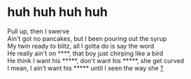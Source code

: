 # huh huh huh huh

Pull up, then I swerve  
Ain't got no pancakes, but I been pouring out the syrup  
My twin ready to blitz, all I gotta do is say the word  
He really ain't on ****, that boy just chirping like a bird  
He think I want his *****, don't want his *****, she get curved  
I mean, I ain't want his ***** until I seen the way she
[?](https://the-place.pages.dev)
